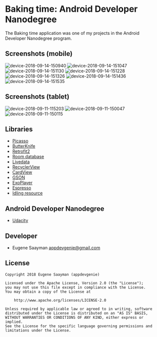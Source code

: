 # Baking time: Android Developer Nanodegree 

The Baking time application was one of my projects in the Android Developer Nanodegree program.

## Screenshots (mobile)

![device-2018-09-14-150940](https://user-images.githubusercontent.com/39134030/45552480-5e4fda80-b831-11e8-81ae-f21f9df53bf0.png)
![device-2018-09-14-151047](https://user-images.githubusercontent.com/39134030/45552482-5e4fda80-b831-11e8-9a21-88bdf26695dc.png)
![device-2018-09-14-151130](https://user-images.githubusercontent.com/39134030/45552483-5e4fda80-b831-11e8-8158-5e61e177b2c5.png)
![device-2018-09-14-151228](https://user-images.githubusercontent.com/39134030/45552484-5ee87100-b831-11e8-8631-b8404666fbce.png)
![device-2018-09-14-151326](https://user-images.githubusercontent.com/39134030/45552485-5ee87100-b831-11e8-8ca3-a779b23d103d.png)
![device-2018-09-14-151436](https://user-images.githubusercontent.com/39134030/45552486-5f810780-b831-11e8-9b47-674c75289b92.png)
![device-2018-09-14-151535](https://user-images.githubusercontent.com/39134030/45552487-5f810780-b831-11e8-9fbf-d5fc1ed27618.png)

## Screenshots (tablet)

![device-2018-09-11-115203](https://user-images.githubusercontent.com/39134030/45352808-a795f500-b5b9-11e8-9624-e757a3dee144.png)
![device-2018-09-11-150047](https://user-images.githubusercontent.com/39134030/45361907-bd181880-b5d3-11e8-9f88-12abb92c9931.png)
![device-2018-09-11-150115](https://user-images.githubusercontent.com/39134030/45361908-bdb0af00-b5d3-11e8-96ae-4c94abc57e8e.png)

## Libraries

* [Picasso](http://square.github.io/picasso/)
* [ButterKnife](https://github.com/JakeWharton/butterknife)
* [Retrofit2](https://square.github.io/retrofit/)
* [Room database](https://developer.android.com/topic/libraries/architecture/room)
* [Livedata](https://developer.android.com/topic/libraries/architecture/livedata)
* [RecyclerView](https://developer.android.com/guide/topics/ui/layout/recyclerview)
* [CardView](https://developer.android.com/guide/topics/ui/layout/cardview)
* [GSON](https://developer.android.com/training/volley/request-custom)
* [ExoPlayer](https://developer.android.com/guide/topics/media/exoplayer)
* [Espresso](https://developer.android.com/training/testing/espresso/)
* [Idling resource](https://developer.android.com/training/testing/espresso/idling-resource)

## Android Developer Nanodegree

* [Udacity](https://www.udacity.com/course/android-developer-nanodegree--nd801)

## Developer

* Eugene Saayman appdevgenie@gmail.com

## License

    Copyright 2018 Eugene Saayman (appdevgenie)

    Licensed under the Apache License, Version 2.0 (the "License");
    you may not use this file except in compliance with the License.
    You may obtain a copy of the License at

        http://www.apache.org/licenses/LICENSE-2.0

    Unless required by applicable law or agreed to in writing, software
    distributed under the License is distributed on an "AS IS" BASIS,
    WITHOUT WARRANTIES OR CONDITIONS OF ANY KIND, either express or implied.
    See the License for the specific language governing permissions and
    limitations under the License.

